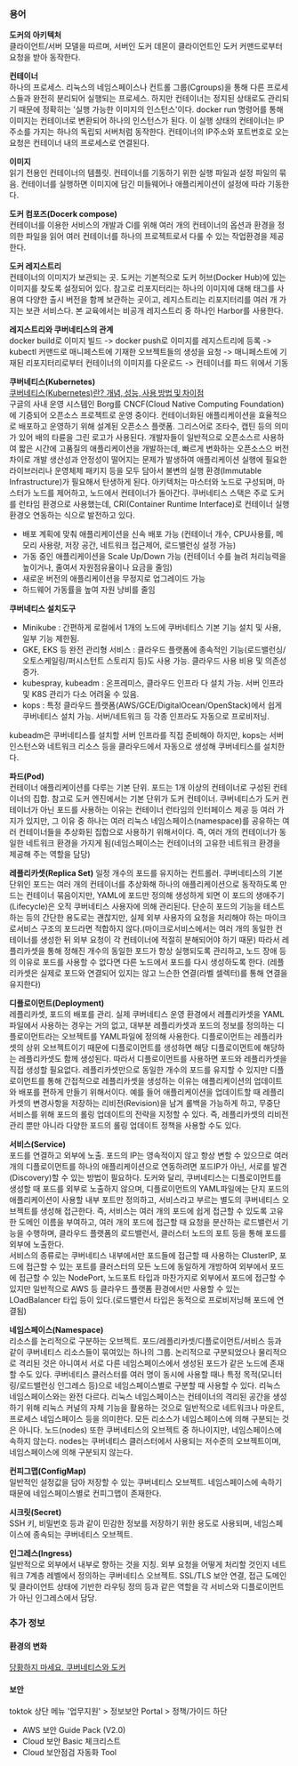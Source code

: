 ### 용어
**도커의 아키텍처**  
클라이언트/서버 모델을 따르며, 서버인 도커 데몬이 클라이언트인 도커 커맨드로부터 요청을 받아 동작한다.  

**컨테이너**  
하나의 프로세스. 리눅스의 네임스페이스나 컨트롤 그룹(Cgroups)을 통해 다른 프로세스들과 완전히 분리되어 실행되는 프로세스. 하지만 컨테이너는 정지된 상태로도 관리되기 때문에 정확히는 '실행 가능한 이미지의 인스턴스'이다. docker run 명령어를 통해 이미지는 컨테이너로 변환되어 하나의 인스턴스가 된다. 이 실행 상태의 컨테이너는 IP주소를 가지는 하나의 독립되 서버처럼 동작한다. 컨테이너의 IP주소와 포트번호로 오는 요청은 컨테이너 내의 프로세스로 연결된다.

**이미지**  
읽기 전용인 컨테이너의 템플릿. 컨테이너를 기동하기 위한 실행 파일과 설정 파일의 묶음. 컨테이너를 실행하면 이미지에 담긴 미들웨어나 애플리케이션이 설정에 따라 기동한다.  

**도커 컴포즈(Docerk compose)**  
컨테이너를 이용한 서비스의 개발과 CI를 위해 여러 개의 컨테이너의 옵션과 환경을 정의한 파일을 읽어 여러 컨테이너를 하나의 프로젝트로서 다룰 수 있는 작업환경을 제공한다.

**도커 레지스트리**  
컨테이너의 이미지가 보관되는 곳. 도커는 기본적으로 도커 허브(Docker Hub)에 있는 이미지를 찾도록 설정되어 있다. 참고로 리포지터리는 하나의 이미지에 대해 태그를 사용여 다양한 출시 버전을 함께 보관하는 곳이고, 레지스트리는 리포지터리를 여러 개 가지는 보관 서비스다. 본 교육에서는 비공개 레지스트리 중 하나인 Harbor를 사용한다.  

**레지스트리와 쿠버네티스의 관계**  
docker build로 이미지 빌드 -> docker push로 이미지를 레지스트리에 등록 -> kubectl 커맨드로 매니페스트에 기재한 오브젝트들의 생성을 요청 -> 매니페스트에 기재된 리포지터리로부터 컨테이너의 이미지를 다운로드 -> 컨테이너를 파드 위에서 기동 

**쿠버네티스(Kubernetes)**  
[쿠버네티스(Kubernetes)란? 개‭념, 성‭능, 사‭용 방‭법 및 차‭이‭점](https://www.redhat.com/ko/topics/containers/what-is-kubernetes)  
구글의 사내 운영 시스템인 Borg를 CNCF(Cloud Native Computing Foundation)에 기증되어 오픈소스 프로젝트로 운영 중이다. 컨테이너화된 애플리케이션을 효율적으로 배포하고 운영하기 위해 설계된 오픈소스 플랫폼. 그리스어로 조타수, 캡틴 등의 의미가 있어 배의 타륜을 그린 로고가 사용된다. 개발자들이 일반적으로 오픈소스르 사용하여 짧은 시간에 고품질의 애플리케이션을 개발하는데, 빠르게 변화하는 오픈소스으 버전 차이로 개발 생산성과 안정성이 떨어지는 문제가 발생하여 애플리케이션 실행에 필요한 라이브러리나 운영체제 패키지 등을 모두 담아서 불변의 실행 환경(Immutable Infrastructure)가 필요해서 탄생하게 된다. 아키텍처는 마스터와 노드로 구성되며, 마스터가 노드를 제어하고, 노드에서 컨테이너가 돌아간다. 쿠버네티스 스택은 주로 도커를 런타임 환경으로 사용했는데, CRI(Container Runtime Interface)로 컨테이너 실행 환경오 연동하는 식으로 발전하고 있다.  

+ 배포 계획에 맞춰 애플리케이션을 신속 배포 가능 (컨테이너 개수, CPU사용률, 메모리 사용량, 저장 공간, 네트워크 접근제어, 로드밸런싱 설정 가능)
+ 가동 중인 애플리케이션을 Scale Up/Down 가능 (컨테이너 수를 늘려 처리능력을 높이거나, 줄여서 자원점유율이나 요금을 줄임)
+ 새로운 버전의 애플리케이션을 무정지로 업그레이드 가능
+ 하드웨어 가동률을 높여 자원 낭비를 줄임  

**쿠버네티스 설치도구**  
+ Minikube : 간편하게 로컬에서 1개의 노드에 쿠버네티스 기본 기능 설치 및 사용, 일부 기능 제한됨.  
+ GKE, EKS 등 완전 관리형 서비스 : 클라우드 플랫폼에 종속적인 기능(로드밸런싱/오토스케일링/퍼시스턴트 스토리지 등)도 사용 가능. 클라우드 사용 비용 및 의존성 증가.  
+ kubespray, kubeadm : 온프레미스, 클라우드 인프라 다 설치 가능. 서버 인프라 및 K8S 관리가 다소 어려울 수 있음.  
+ kops : 특정 클라우드 플랫폼(AWS/GCE/DigitalOcean/OpenStack)에서 쉽게 쿠버네티스 설치 가능. 서버/네트워크 등 각종 인프라도 자동으로 프로비저닝.  

kubeadm은 쿠버네티스를 설치할 서버 인프라를 직접 준비해야 하지만, kops는 서버 인스턴스와 네트워크 리소스 등을 클라우드에서 자동으로 생성해 쿠버네티스를 설치한다.  

**파드(Pod)**  
컨테이너 애플리케이션를 다루는 기본 단위. 포드는 1개 이상의 컨테이너로 구성된 컨테이너의 집합. 참고로 도커 엔진에서는 기본 단위가 도커 컨테이너. 쿠버네티스가 도커 컨테이너가 아닌 포드를 사용하는 이유는 컨테이너 런타임의 인터페이스 제공 등 여러 가지가 있지만, 그 이유 중 하나는 여러 리눅스 네임스페이스(namespace)를 공유하는 여러 컨테이너들을 추상화된 집합으로 사용하기 위해서이다. 즉, 여러 개의 컨테이너가 동일한 네트워크 환경을 가지게 됨(네임스페이스는 컨테이너의 고유한 네트워크 환경을 제공해 주는 역할을 담당)  

**레플리카셋(Replica Set)**
일정 개수의 포드를 유지하는 컨트롤러. 쿠버네티스의 기본 단위인 포드는 여러 개의 컨테이너를 추상화해 하나의 애플리케이션으로 동작하도록 만드는 컨테이너 묶음이지만, YAML에 포드만 정의해 생성하게 되면 이 포드의 생애주기(Lifecycle)은 오직 쿠버네티스 사용자에 의해 관리된다. 단순히 포드의 기능을 테스트하는 등의 간단한 용도로는 괜찮지만, 실제 외부 사용자의 요청을 처리해야 하는 마이크로서비스 구조의 포드라면 적합하지 않다.(마이크로서비스에서는 여러 개의 동일한 컨테이너를 생성한 뒤 외부 요청이 각 컨테이너에 적절히 분해되어야 하기 때문) 따라서 레플리카셋을 통해 정해진 개수의 동일한 포드가 항상 실행되도록 관리하고, 노드 장애 등의 이유로 포드를 사용할 수 없다면 다른 노드에서 포드를 다시 생성하도록 한다. (레플리카셋은 실제로 포드와 연결되어 있지는 않고 느슨한 연결(라벨 셀렉터)를 통해 연결을 유지한다) 

**디플로이먼트(Deployment)**  
레플리카셋, 포드의 배포를 관리. 실제 쿠버네티스 운영 환경에서 레플리카셋을 YAML파일에서 사용하는 경우는 거의 없고, 대부분 레플리카셋과 포드의 정보를 정의하는 디플로이먼트라는 오브젝트를 YAML파일에 정의해 사용한다. 디플로이먼트는 레플리카셋의 상위 오브젝트이기 때문에 디플로이먼트를 생성하면 해당 디플로이먼트에 해당하는 레플리카셋도 함께 생성된다. 따라서 디플로이먼트를 사용하면 포드와 레플리카셋을 직접 생성할 필요없다. 레플리카셋만으로 동일한 개수의 포드를 유지할 수 있지만 디플로이먼트를 통해 간접적으로 레플리카셋을 생성하는 이유는 애플리케이션의 업데이트와 배포를 편하게 만들기 위해서이다. 예를 들어 애플리케이션을 업데이트할 때 레플리카셋의 변경사항을 저장하는 리비전(Revision)을 남겨 롤백을 가능하게 하고, 무중단 서비스를 위해 포드의 롤링 업데이트의 전략을 지정할 수 있다. 즉, 레플리카셋의 리비전 관리 뿐만 아니라 다양한 포드의 롤링 업데이트 정책을 사용할 수도 있다.  

**서비스(Service)**  
포드를 연결하고 외부에 노출. 포드의 IP는 영속적이지 않고 항상 변할 수 있으므로 여러 개의 디플로이먼트를 하나의 애플리케이션으로 연동하려면 포드IP가 아닌, 서로를 발견(Discovery)할 수 있는 방법이 필요하다. 도커와 달리, 쿠버네티스는 디플로이먼트를 생성할 때 포드를 외부로 노출하지 않으며, 디플로이먼트의 YAML파일에는 단지 포드의 애플리케이션이 사용할 내부 포트만 정의하고, 서비스라고 부르는 별도의 쿠버네티스 오브젝트를 생성해 접근한다. 즉, 서비스는 여러 개의 포드에 쉽게 접근할 수 있도록 고유한 도메인 이름을 부여하고, 여러 개의 포드에 접근할 때 요청을 분산하는 로드밸런서 기능을 수행하며, 클라우드 플랫폼의 로드밸런서, 클러스터 노드의 포트 등을 통해 포드를 외부에 노출한다.  
서비스의 종류로는 쿠버네티스 내부에서만 포드들에 접근할 때 사용하는 ClusterIP, 포드에 접근할 수 있는 포트를 클러스터의 모든 노드에 동일하게 개방하여 외부에서 포드에 접근할 수 있는 NodePort, 노드포트 타입과 마찬가지로 외부에서 포드에 접근할 수 있지만 일반적으로 AWS 등 클라우드 플랫폼 환경에서만 사용할 수 있는 LOadBalancer 타입 등이 있다.(로드밸런서 타입은 동적으로 프로비저닝해 포드에 연결됨)  

**네임스페이스(Namespace)**  
리소스를 논리적으로 구분하는 오브젝트. 포드/레플리카셋/디플로이먼트/서비스 등과 같이 쿠버네티스 리소스들이 묶여있는 하나의 그룹. 논리적으로 구분되었으나 물리적으로 격리된 것은 아니여서 서로 다른 네임스페이스에서 생성된 포드가 같은 노드에 존재할 수도 있다. 쿠버네티스 클러스터를 여러 명이 동시에 사용할 때나 특정 목적(모니터링/로드밸런싱 인그레스 등)으로 네임스페이스별로 구분할 때 사용할 수 있다. 리눅스 네임스페이스와는 완전 다르다. 리눅스 네임스페이스는 컨테이너의 격리된 공간을 생성하기 위해 리눅스 커널의 자체 기능을 활용하는 것으로 일반적으로 네트워크나 마운트, 프로세스 네임스페이스 등을 의미한다. 모든 리소스가 네임스페이스에 의해 구분되는 것은 아니다. 노드(nodes) 또한 쿠버네티스의 오브젝트 중 하나이지만, 네임스페이스에 속하지 않는다. nodes는 쿠버네티스 클러스터에서 사용되는 저수준의 오브젝트이며, 네임스페이스에 의해 구분되지 않는다.  

**컨피그맵(ConfigMap)**  
일반적인 설정값을 담아 저장할 수 있는 쿠버네티스 오브젝트. 네임스페이스에 속하기 때문에 네임스페이스별로 컨피그맵이 존재한다.  

**시크릿(Secret)**  
SSH 키, 비밀번호 등과 같이 민감한 정보를 저장하기 위한 용도로 사용되며, 네임스페이스에 종속되는 쿠버네티스 오브젝트.

**인그레스(Ingress)**  
일반적으로 외부에서 내부로 향하는 것을 지칭. 외부 요청을 어떻게 처리할 것인지 네트워크 7계층 레벨에서 정의하는 쿠버네티스 오브젝트. SSL/TLS 보안 연결, 접근 도메인 및 클라이언트 상태에 기반한 라우팅 정의 등과 같은 역할을 각 서비스와 디플로이먼트가 아닌 인그레스에서 담당.  

### 추가 정보

#### 환경의 변화
[당황하지 마세요. 쿠버네티스와 도커](https://kubernetes.io/ko/blog/2020/12/02/dont-panic-kubernetes-and-docker/)

#### 보안

toktok 상단 메뉴 '업무지원' > 정보보안 Portal > 정책/가이드 하단
+ AWS 보안 Guide Pack (V2.0)
+ Cloud 보안 Basic 체크리스트
+ Cloud 보안점검 자동화 Tool

